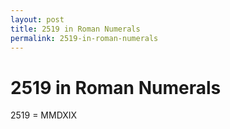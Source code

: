 ```yaml
---
layout: post
title: 2519 in Roman Numerals
permalink: 2519-in-roman-numerals
---
```


# 2519 in Roman Numerals

2519 = MMDXIX
